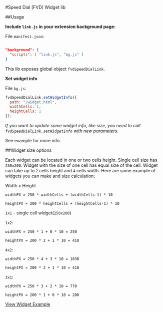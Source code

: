 #Speed Dial [FVD] Widget lib

##Usage

**Include `link.js` in your extension background page:**

File `manifest.json`:

```json

"background": {
  "scripts": [ "link.js", "bg.js" ]
}

```

This lib exposes global object `fvdSpeedDialLink`.

**Set widget info**

File `bg.js`:

```javascript
fvdSpeedDialLink.setWidgetInfo({
  path: "/widget.html",
  widthCells: 1,
  heightCells: 1
});
```

*If you want to update some widget info, like size, you need to call `fvdSpeedDialLink.setWidgetInfo` with new parameters.*

See example for more info.

##Widget size options

Each widget can be located in one or two cells height. Single cell size has `250x200`. Widget with the size of one cell has equal size of the cell. Widget can take up to `2` cells height and `4` cells width. Here are some example of widgets you can make and size calculation:

Width x Height

`widthPX = 250 * widthCells + (widthCells-1) * 10`

`heightPX = 200 * heightCells + (heightCells-1) * 10`

`1x1` - single cell widget(`250x200`)

`1x2`:

`widthPX = 250 * 1 + 0 * 10 = 250`

`heightPX = 200 * 2 + 1 * 10 = 410`

`4x2`:

`widthPX = 250 * 4 + 3 * 10 = 1030`

`heightPX = 200 * 2 + 1 * 10 = 410`

`3x1`:

`widthPX = 250 * 3 + 2 * 10 = 770`

`heightPX = 200 * 1 + 0 * 10 = 200`


[View Widget Example](https://github.com/calibr/chrome-fvdsd-widget-link/tree/master/widget-example)
